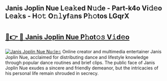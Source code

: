 ## Janis Joplin Nue L𝚎a𝚔ed N𝚞𝚍e - Part-k4o Vi𝚍𝚎o L𝚎a𝚔s - H𝚘𝚝 O𝚗𝚕yf𝚊ns P𝚑𝚘tos LGqrX

# <h2><a href="http://kf5c5ht.oniu.top/?m=Janis+Joplin+Nue">🔗👉 🔴 Janis Joplin Nue P𝚑ot𝚘𝚜 V𝚒d𝚎o</a></h2>

[![Janis Joplin Nue Nu𝚍e𝚜](https://i.imgur.com/0qMVB7G.gif)](http://kf5c5ht.oniu.top/?m=Janis+Joplin+Nue)
Online creator and multimedia entertainer Janis Joplin Nue, acclaimed for distributing dance and lifestyle knowledge through popular dance routines and brief clips. The public face of Janis Joplin Nue exudes a sincere and friendly demeanor, but the intricacies of his personal life remain shrouded in secrecy.  
